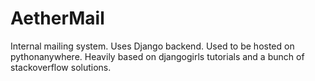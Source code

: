 # AetherMail
Internal mailing system. Uses Django backend. Used to be hosted on pythonanywhere.
Heavily based on djangogirls tutorials and a bunch of stackoverflow solutions.
